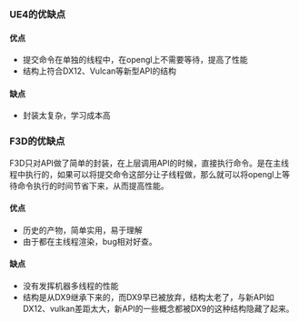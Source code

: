 ### UE4的优缺点
#### 优点
- 提交命令在单独的线程中，在opengl上不需要等待，提高了性能
- 结构上符合DX12、Vulcan等新型API的结构

#### 缺点
- 封装太复杂，学习成本高

### F3D的优缺点
F3D只对API做了简单的封装，在上层调用API的时候，直接执行命令。是在主线程中执行的，如果可以将提交命令这部分让子线程做，那么就可以将opengl上等待命令执行的时间节省下来，从而提高性能。
#### 优点
- 历史的产物，简单实用，易于理解
- 由于都在主线程渲染，bug相对好查。

#### 缺点
- 没有发挥机器多线程的性能
- 结构是从DX9继承下来的，而DX9早已被放弃，结构太老了，与新API如DX12、vulkan差距太大，新API的一些概念都被DX9的这种结构隐藏了起来。